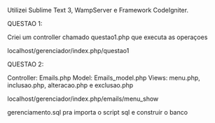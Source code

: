 Utilizei Sublime Text 3, WampServer e Framework CodeIgniter.

QUESTAO 1:

Criei um controller chamado questao1.php que executa as operaçoes

localhost/gerenciador/index.php/questao1

QUESTAO 2:

Controller: Emails.php
Model: Emails_model.php
Views: menu.php, inclusao.php, alteracao.php e exclusao.php

localhost/gerenciador/index.php/emails/menu_show

gerenciamento.sql pra importa o script sql e construir o banco
